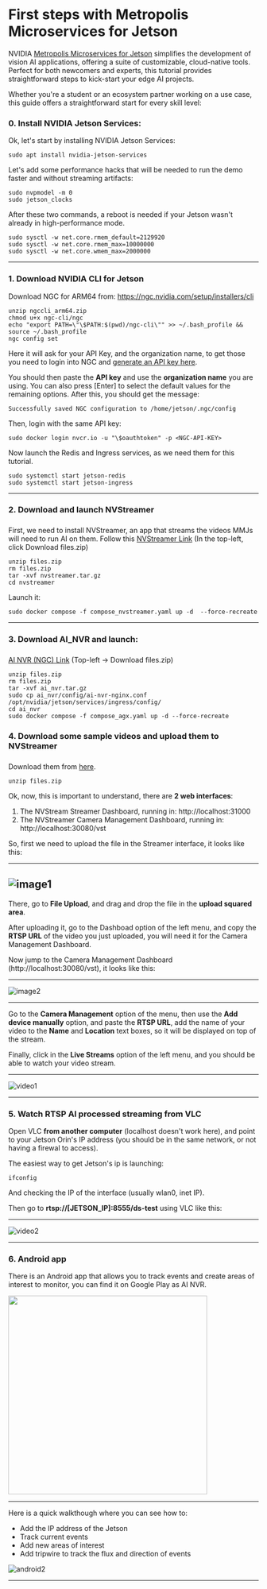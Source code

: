 # First steps with Metropolis Microservices for Jetson
    


NVIDIA [Metropolis Microservices for Jetson](https://developer.nvidia.com/blog/announcing-metropolis-microservices-on-nvidia-jetson-orin-for-rapid-edge-ai-development/) simplifies the development of vision AI applications, offering a suite of customizable, cloud-native tools. Perfect for both newcomers and experts, this tutorial provides straightforward steps to kick-start your edge AI projects. 

Whether you're a student or an ecosystem partner working on a use case, this guide offers a straightforward start for every skill level:

### 0. Install NVIDIA Jetson Services:

Ok, let's start by installing NVIDIA Jetson Services:
```
sudo apt install nvidia-jetson-services
```

Let's add some performance hacks that will be needed to run the demo faster and without streaming artifacts:

```
sudo nvpmodel -m 0 
sudo jetson_clocks
```
After these two commands, a reboot is needed if your Jetson wasn't already in high-performance mode.

```
sudo sysctl -w net.core.rmem_default=2129920
sudo sysctl -w net.core.rmem_max=10000000
sudo sysctl -w net.core.wmem_max=2000000

```





---

### 1. Download NVIDIA CLI for Jetson

Download NGC for ARM64 from: https://ngc.nvidia.com/setup/installers/cli
```
unzip ngccli_arm64.zip
chmod u+x ngc-cli/ngc
echo "export PATH=\"\$PATH:$(pwd)/ngc-cli\"" >> ~/.bash_profile && source ~/.bash_profile
ngc config set
```
Here it will ask for your API Key, and the organization name, to get those you need to login into NGC and [generate an API key here](https://ngc.nvidia.com/setup/api-key).

You should then paste the **API key** and use the **organization name** you are using. You can also press [Enter] to select the default values for the remaining options. After this, you should get the message:

```
Successfully saved NGC configuration to /home/jetson/.ngc/config
```

Then, login with the same API key:
```
sudo docker login nvcr.io -u "\$oauthtoken" -p <NGC-API-KEY>
```

Now launch the Redis and Ingress services, as we need them for this tutorial. 

```
sudo systemctl start jetson-redis
sudo systemctl start jetson-ingress
```

---

### 2. Download and launch NVStreamer
### 

First, we need to install NVStreamer, an app that streams the videos MMJs will need to run AI on them. Follow this [NVStreamer Link](https://registry.ngc.nvidia.com/orgs/e7ep4mig3lne/teams/release/resources/nvstreamer) (In the top-left, click Download files.zip)

```
unzip files.zip
rm files.zip
tar -xvf nvstreamer.tar.gz
cd nvstreamer
```
Launch it:
```
sudo docker compose -f compose_nvstreamer.yaml up -d  --force-recreate
```




---

### 3. Download AI_NVR and launch:
### 
[AI NVR (NGC) Link](https://registry.ngc.nvidia.com/orgs/e7ep4mig3lne/teams/release/resources/ai_nvr) (Top-left -> Download files.zip)

```
unzip files.zip
rm files.zip
tar -xvf ai_nvr.tar.gz
sudo cp ai_nvr/config/ai-nvr-nginx.conf /opt/nvidia/jetson/services/ingress/config/
cd ai_nvr
sudo docker compose -f compose_agx.yaml up -d --force-recreate
```







### 4. Download some sample videos and upload them to NVStreamer
### 
Download them from [here](https://registry.ngc.nvidia.com/orgs/e7ep4mig3lne/teams/release/resources/sample-videos).

```
unzip files.zip
```
Ok, now, this is important to understand, there are **2 web interfaces**:
1. The NVStream Streamer Dashboard, running in: http://localhost:31000
2. The NVStreamer Camera Management Dashboard, running in: http://localhost:30080/vst

So, first we need to upload the file in the Streamer interface, it looks like this:

---

![image1](./images/mmj_streamer.png)
---


There, go to **File Upload**, and drag and drop the file in the **upload squared area**.

After uploading it, go to the Dashboad option of the left menu, and copy the **RTSP URL** of the video you just uploaded, you will need it for the Camera Management Dashboard.



Now jump to the Camera Management Dashboard (http://localhost:30080/vst), it looks like this:



---

![image2](./images/mmj_vst.png)

---


Go to the **Camera Management** option of the menu, then use the **Add device manually** option, and paste the **RTSP URL**, add the name of your video to the **Name** and **Location** text boxes, so it will be displayed on top of the stream.



Finally, click in the **Live Streams** option of the left menu, and you should be able to watch your video stream.

---

![video1](./images/mmj_livestream.gif)

---

### 5. Watch RTSP AI processed streaming from VLC

Open VLC **from another computer** (localhost doesn't work here), and point to your Jetson Orin's IP address (you should be in the same network, or not having a firewal to access).

The easiest way to get Jetson's ip is launching:
```
ifconfig
```
And checking the IP of the interface (usually wlan0, inet IP).

Then go to **rtsp://[JETSON_IP]:8555/ds-test** using VLC like this:

---

![video2](./images/mmj_vlc.gif)


---


### 6. Android app
 
There is an Android app that allows you to track events and create areas of interest to monitor, you can find it on Google Play as AI NVR.

<img width="400px" src="./images/mmj_android.jpg">

---


Here is a quick walkthough where you can see how to:

- Add the IP address of the Jetson
- Track current events
- Add new areas of interest
- Add tripwire to track the flux and direction of events

![android2](./images/mmj_app.gif)


---

